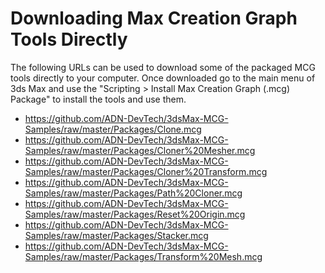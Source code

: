 # Downloading Max Creation Graph Tools Directly

The following URLs can be used to download some of the packaged MCG tools directly to your computer. 
Once downloaded go to the main menu of 3ds Max and use the "Scripting > Install Max Creation Graph (.mcg) Package" 
to install the tools and use them. 

* https://github.com/ADN-DevTech/3dsMax-MCG-Samples/raw/master/Packages/Clone.mcg
* https://github.com/ADN-DevTech/3dsMax-MCG-Samples/raw/master/Packages/Cloner%20Mesher.mcg
* https://github.com/ADN-DevTech/3dsMax-MCG-Samples/raw/master/Packages/Cloner%20Transform.mcg
* https://github.com/ADN-DevTech/3dsMax-MCG-Samples/raw/master/Packages/Path%20Cloner.mcg
* https://github.com/ADN-DevTech/3dsMax-MCG-Samples/raw/master/Packages/Reset%20Origin.mcg
* https://github.com/ADN-DevTech/3dsMax-MCG-Samples/raw/master/Packages/Stacker.mcg
* https://github.com/ADN-DevTech/3dsMax-MCG-Samples/raw/master/Packages/Transform%20Mesh.mcg
